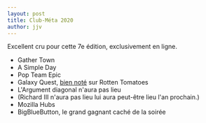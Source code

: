 ```yaml
---
layout: post
title: Club-Méta 2020
author: jjv
---
```


Excellent cru pour cette 7e édition, exclusivement en ligne.

- Gather Town
- A Simple Day
- Pop Team Epic
- Galaxy Quest, [bien noté](https://www.rottentomatoes.com/m/galaxy_quest) sur Rotten Tomatoes
- L'Argument diagonal n'aura pas lieu
- (Richard III n'aura pas lieu lui aura peut-être lieu l'an prochain.)
- Mozilla Hubs
- BigBlueButton, le grand gagnant caché de la soirée